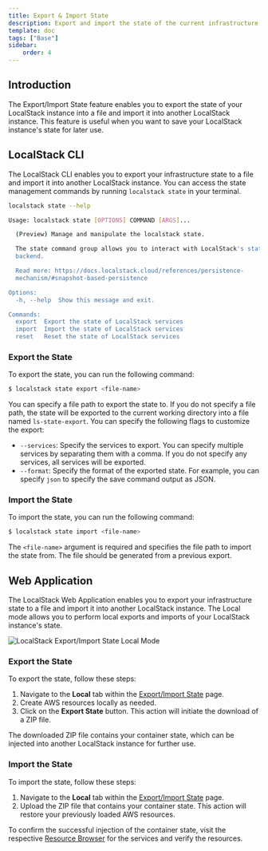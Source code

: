 ```yaml
---
title: Export & Import State
description: Export and import the state of the current infrastructure state into a file or a LocalStack instance respectively.
template: doc
tags: ["Base"]
sidebar:
    order: 4
---
```


## Introduction

The Export/Import State feature enables you to export the state of your LocalStack instance into a file and import it into another LocalStack instance.
This feature is useful when you want to save your LocalStack instance's state for later use.

## LocalStack CLI

The LocalStack CLI enables you to export your infrastructure state to a file and import it into another LocalStack instance.
You can access the state management commands by running `localstack state` in your terminal.

```bash
localstack state --help
```

```bash
Usage: localstack state [OPTIONS] COMMAND [ARGS]...

  (Preview) Manage and manipulate the localstack state.

  The state command group allows you to interact with LocalStack's state
  backend.

  Read more: https://docs.localstack.cloud/references/persistence-
  mechanism/#snapshot-based-persistence

Options:
  -h, --help  Show this message and exit.

Commands:
  export  Export the state of LocalStack services
  import  Import the state of LocalStack services
  reset   Reset the state of LocalStack services
```

### Export the State

To export the state, you can run the following command:

```bash
$ localstack state export <file-name>
```

You can specify a file path to export the state to.
If you do not specify a file path, the state will be exported to the current working directory into a file named `ls-state-export`.
You can specify the following flags to customize the export:

- `--services`: Specify the services to export.
  You can specify multiple services by separating them with a comma.
  If you do not specify any services, all services will be exported.
- `--format`: Specify the format of the exported state.
  For example, you can specify `json` to specify the save command output as JSON.

### Import the State

To import the state, you can run the following command:

```bash
$ localstack state import <file-name>
```

The `<file-name>` argument is required and specifies the file path to import the state from.
The file should be generated from a previous export.

## Web Application

The LocalStack Web Application enables you to export your infrastructure state to a file and import it into another LocalStack instance.
The Local mode allows you to perform local exports and imports of your LocalStack instance's state.

![LocalStack Export/Import State Local Mode](/images/aws/export-import-state-local.png)

### Export the State

To export the state, follow these steps:

1. Navigate to the **Local** tab within the [Export/Import State](https://app.localstack.cloud/inst/default/state) page.
2. Create AWS resources locally as needed.
3. Click on the **Export State** button.
  This action will initiate the download of a ZIP file.

The downloaded ZIP file contains your container state, which can be injected into another LocalStack instance for further use.

### Import the State

To import the state, follow these steps:

1. Navigate to the **Local** tab within the [Export/Import State](https://app.localstack.cloud/inst/default/state) page.
2. Upload the ZIP file that contains your container state.
  This action will restore your previously loaded AWS resources.

To confirm the successful injection of the container state, visit the respective [Resource Browser](https://app.localstack.cloud/inst/default/resources) for the services and verify the resources.